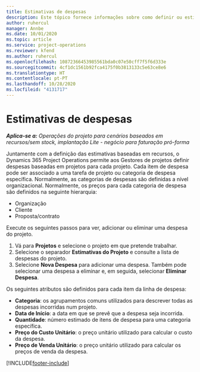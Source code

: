 ```yaml
---
title: Estimativas de despesas
description: Este tópico fornece informações sobre como definir ou estimar as despesas baseadas em projetos.
author: ruhercul
manager: Annbe
ms.date: 10/01/2020
ms.topic: article
ms.service: project-operations
ms.reviewer: kfend
ms.author: ruhercul
ms.openlocfilehash: 10872366453985561bda0c07e50cff7f5f6d333e
ms.sourcegitcommit: 4cf1dc1561b92fca4175f0b3813133c5e63ce8e6
ms.translationtype: HT
ms.contentlocale: pt-PT
ms.lasthandoff: 10/28/2020
ms.locfileid: "4131717"
---
```

# <a name="expense-estimates"></a>Estimativas de despesas
_**Aplica-se a:** Operações do projeto para cenários baseados em recursos/sem stock, implantação Lite - negócio para faturação pró-forma_

Juntamente com a definição das estimativas baseadas em recursos, o Dynamics 365 Project Operations permite aos Gestores de projetos definir despesas baseadas em projetos para cada projeto. Cada item de despesa pode ser associado a uma tarefa de projeto ou categoria de despesa específica. Normalmente, as categorias de despesas são definidas a nível organizacional. Normalmente, os preços para cada categoria de despesa são definidos na seguinte hierarquia:

- Organização
- Cliente
- Proposta/contrato

Execute os seguintes passos para ver, adicionar ou eliminar uma despesa do projeto.

1. Vá para **Projetos** e selecione o projeto em que pretende trabalhar.
2. Selecione o separador **Estimativas do Projeto** e consulte a lista de despesas do projeto.
3. Selecione **Nova Despesa** para adicionar uma despesa. Também pode selecionar uma despesa a eliminar e, em seguida, selecionar **Eliminar Despesa**.

Os seguintes atributos são definidos para cada item da linha de despesa:

- **Categoria**: os agrupamentos comuns utilizados para descrever todas as despesas incorridas num projeto.
- **Data de Início**: a data em que se prevê que a despesa seja incorrida.
- **Quantidade**: número estimado de itens de despesa para uma categoria específica.
- **Preço do Custo Unitário**: o preço unitário utilizado para calcular o custo da despesa.
- **Preço de Venda Unitário**: o preço unitário utilizado para calcular os preços de venda da despesa.



[!INCLUDE[footer-include](../includes/footer-banner.md)]